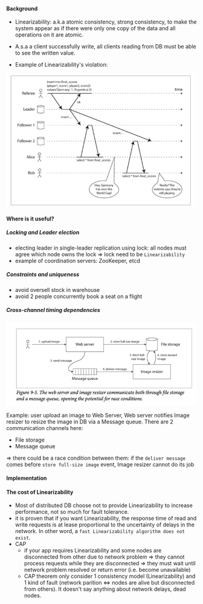 #### Background
- Linearizability: a.k.a atomic consistency, strong consistency, to make
the system appear as if there were only one copy of the data and all
operations on it are atomic.
- A.s.a a client successfully write, all clients reading from DB must be
able to see the written value.

- Example of Linearizability's violation:

![](.images/976a8c62.png)

#### Where is it useful?
##### Locking and Leader election
- electing leader in single-leader replication using lock: all nodes must
agree which node owns the lock => lock need to be `Linearizability`
- example of coordination servers: ZooKeeper, etcd
##### Constraints and uniqueness
- avoid oversell stock in warehouse
- avoid 2 people concurrently book a seat on a flight
##### Cross-channel timing dependencies
![](.images/688eaa29.png)

Example: user upload an image to Web Server, Web server notifies Image resizer to
resize the image in DB via a Message queue. There are 2 communication channels here:
- File storage
- Message queue

=> there could be a race condition between them: if the `deliver message`
comes before `store full-size image` event, Image resizer cannot do its job

#### Implementation

#### The cost of Linearizability
- Most of distributed DB choose not to provide Linearizability to increase
performance, not so much for fault tolerance.
- it is proven that if you want Linearizability, the response time
of read and write requests is at lease proportional to the uncertainty of delays 
in the network. In other word, a `fast Linearizability algorithm does not exist`.
- CAP
    - if your app requires Linearizability and some nodes are disconnected from other 
    due to network problem => they cannot process requests while they are disconnected
    => they must wait until network problem resolved or return error (i.e. become 
    unavailable)
    - CAP theorem only consider 1 consistency model (Linearizability) and 1 kind of 
    fault (network parition <=> nodes are alive but disconnected from others). 
    It doesn't say anything about network delays, dead nodes.